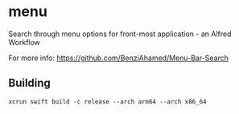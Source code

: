# menu

Search through menu options for front-most application - an Alfred Workflow

For more info: https://github.com/BenziAhamed/Menu-Bar-Search

## Building
`xcrun swift build -c release --arch arm64 --arch x86_64`
